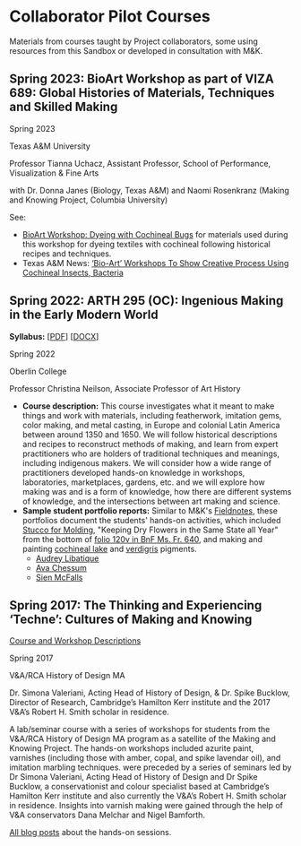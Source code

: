 # Collaborator Pilot Courses
Materials from courses taught by Project collaborators, some using resources from this Sandbox or developed in consultation with M&K.

## Spring 2023: BioArt Workshop as part of VIZA 689: Global Histories of Materials, Techniques and Skilled Making

Spring 2023

Texas A&M University

Professor Tianna Uchacz, Assistant Professor, School of Performance, Visualization & Fine Arts

with Dr. Donna Janes (Biology, Texas A&M) and Naomi Rosenkranz (Making and Knowing Project, Columbia University)

See:
- [BioArt Workshop: Dyeing with Cochineal Bugs](sp23_dyes_tamu.md) for materials used during this workshop for dyeing textiles with cochineal following historical recipes and techniques.  
- Texas A&M News: [‘Bio-Art’ Workshops To Show Creative Process Using Cochineal Insects, Bacteria](https://pvfa.tamu.edu/news/2023/03/20/bio-art-workshops-to-show-creative-process-using-cochineal-insects-bacteria/)

## Spring 2022: ARTH 295 (OC): Ingenious Making in the Early Modern World

**Syllabus:** \[[PDF](sp22_nielson_christina_syllabus-arth-295_ingenious-making_web-version.pdf)\] \[[DOCX](sp22_nielson_christina_syllabus-arth-295_ingenious-making_web-version.docx)\]

Spring 2022

Oberlin College

Professor Christina Neilson, Associate Professor of Art History

- **Course description:** This course investigates what it meant to make things and work with materials, including featherwork, imitation gems, color making, and metal casting, in Europe and colonial Latin America between around 1350 and 1650. We will follow historical descriptions and recipes to reconstruct methods of making, and learn from expert practitioners who are holders of traditional techniques and meanings, including indigenous makers. We will consider how a wide range of practitioners developed hands-on knowledge in workshops, laboratories, marketplaces, gardens, etc. and we will explore how making was and is a form of knowledge, how there are different systems of knowledge, and the intersections between art making and science.
- **Sample student portfolio reports:**
Similar to M&K's [Fieldnotes](https://fieldnotes.makingandknowing.org/), these portfolios document the students' hands-on activities, which included [Stucco for Molding](stucco-assignment.md), "Keeping Dry Flowers in the Same State all Year" from the bottom of [folio 120v in BnF Ms. Fr. 640](https://edition640.makingandknowing.org/#/folios/120v/f/120v/tl), and making and painting [cochineal lake](pigment-cochineal-lake_assignment.md) and [verdigris](verdigris-assignment.md) pigments.
     - [Audrey Libatique](https://oberlin.digication.com/audrey-libatique-ingenious-making/home)
     - [Ava Chessum](https://oberlin.digication.com/audrey-libatique-ingenious-making/home)
     - [Sien McFalls](https://oberlin.digication.com/sien-mcfalls-journal-arth295/home)

## Spring 2017: The Thinking and Experiencing ‘Techne’: Cultures of Making and Knowing

[Course and Workshop Descriptions](https://www.rca.ac.uk/news-and-events/news/vrca-history-design-students-explore-early-modern-artistic-materials/)

Spring 2017

V&A/RCA History of Design MA

Dr. Simona Valeriani, Acting Head of History of Design, & Dr. Spike Bucklow, Director of Research, Cambridge’s Hamilton Kerr institute and the 2017 V&A’s Robert H. Smith scholar in residence.

A lab/seminar course with a series of workshops for students from the V&A/RCA History of Design MA program as a satellite of the Making and Knowing Project. The hands-on workshops included azurite paint, varnishes (including those with amber, copal, and spike lavendar oil), and imitation marbling techniques. were preceded by a series of seminars led by Dr Simona Valeriani, Acting Head of History of Design and Dr Spike Bucklow, a conservationist and colour specialist based at Cambridge’s Hamilton Kerr institute and also currently the V&A’s Robert H. Smith scholar in residence. Insights into varnish making were gained through the help of V&A conservators Dana Melchar and Nigel Bamforth.

[All blog posts](https://www.vam.ac.uk/blog/tag/making-and-knowing) about the hands-on sessions.
